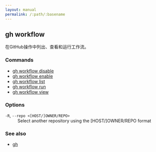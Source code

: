```yaml
---
layout: manual
permalink: /:path/:basename
---
```


## gh workflow

在GitHub操作中列出、查看和运行工作流。

### Commands

-   [gh workflow disable](./gh_workflow_disable)
-   [gh workflow enable](./gh_workflow_enable)
-   [gh workflow list](./gh_workflow_list)
-   [gh workflow run](./gh_workflow_run)
-   [gh workflow view](./gh_workflow_view)

### Options

<dl class="flags">
	<dt><code>-R</code>, <code>--repo &lt;[HOST/]OWNER/REPO&gt;</code></dt>
	<dd>Select another repository using the [HOST/]OWNER/REPO format</dd>
</dl>

### See also

-   [gh](./gh)
